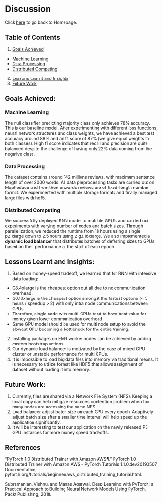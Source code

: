 # Discussion
Click <a href="http://sophieyanzhao.github.io">here</a> to go back to Homepage.

## Table of Contents
1. [Goals Achieved](#goals-achieved)
  * [Machine Learning](#machine-learning)
  * [Data Processing](#data-processing)
  * [Distributed Computing](#distributed-computing)
2. [Lessons Learnt and Insights](#lessons-learnt-and-insights)
3. [Future Work](#future-work)



## Goals Achieved:
### Machine Learning 
The null classifier predicting majority class only achieves 78% accuracy. This is our baseline model.  After experimenting with different loss functions, neural network structures and class weights, we have achieved a best test accuracy around 88% and an f1 score of 87% (we give equal weights to both classes). High f1 score indicates that recall and precision are quite balanced despite the challenge of having only 22% data coming from the negative class.  

### Data Processing
The dataset contains around 142 millions reviews, with maximum sentence length of over 2000 words. All data preprocessing tasks are carried out on MapReduce and from then onwards reviews are of fixed-length number format. We experimented with multiple storage formats and finally managed large files with hdf5.

### Distributed Computing
We successfully deployed RNN model to multiple GPU’s and carried out experiments with varying number of nodes and batch sizes. Through parallelization, we reduced the runtime from 18 hours using a single p2.xlarge down to 2.5 hours using 2 g3.16xlarge. We also implemented a **dynamic load balancer** that distributes batches of deferring sizes to GPUs based on their performance at the start of each epoch

## Lessons Learnt and Insights:
1.	Based on money-speed tradeoff, we learned that for RNN with intensive data loading:
   * G3.4xlarge is the cheapest option out all due to no communication overhead.
   * G3.16xlarge is the cheapest option amongst the fastest options (< 5 hours / speedup > 2) with only intra node communications between GPUs
   * Therefore, single node with multi-GPUs tend to have best value for money given lower communication overhead
   * Same GPU model should be used for multi node setup to avoid the slowest GPU becoming a bottleneck for the entire training.
2. Installing packages on EMR worker nodes can be achieved by adding custom bootstrap actions.
3. Our dynamic load balancer is motivated by the case of mixed GPU cluster or unstable performance for multi GPUs.
4.	It is impossible to load big data files into memory via traditional means. It is necessary to utilize format like HDF5 that allows assignment of dataset without loading it into memory.


## Future Work:
1.	Currently, files are shared via a Network File System (NFS). Keeping a local copy can help mitigate resources contention problem when too many nodes are accessing the same NFS.
2.	Load balancer adjust batch size on each GPU every epoch. Adaptively adjust batch size after a smaller time interval will help speed up the application significantly. 
3.	It will be interesting to test our application on the newly released P3 GPU instances for more money speed tradeoffs.

## References

“PyTorch 1.0 Distributed Trainer with Amazon AWS¶.” PyTorch 1.0 Distributed Trainer with Amazon AWS - PyTorch Tutorials 1.1.0.dev20190507 Documentation, pytorch.org/tutorials/beginner/aws_distributed_training_tutorial.html.

Subramanian, Vishnu, and Manas Agarwal. Deep Learning with PyTorch: a Practical Approach to Building Neural Network Models Using PyTorch. Packt Publishing, 2018.
